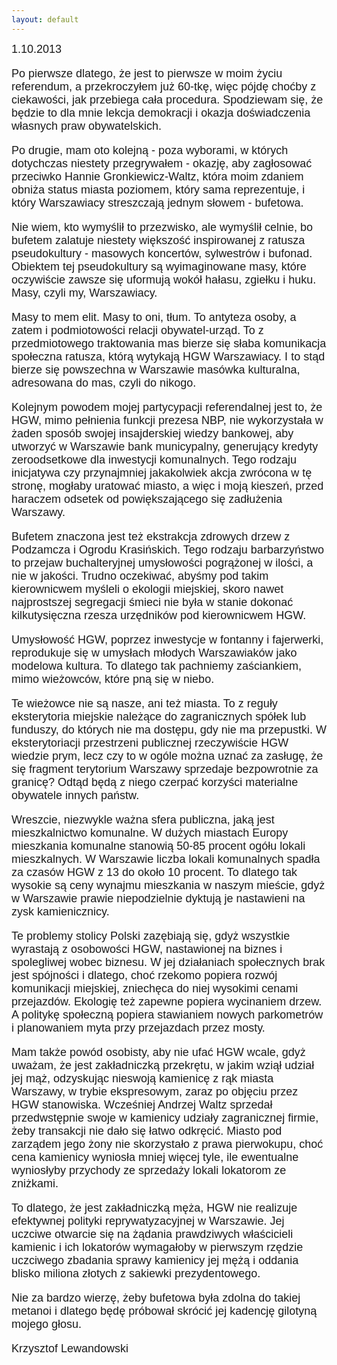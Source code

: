 ```yaml
---
layout: default
---
```


<!--201-->
<p style="margin: 0px 0px 18px; font-size: 18px; font-family: Helvetica;">1.10.2013</p><p style="margin: 0px 0px 18px; font-size: 18px; font-family: Helvetica;">Po pierwsze dlatego, że jest to pierwsze w moim życiu referendum, a przekroczyłem już 60-tkę, więc pójdę choćby z ciekawości, jak przebiega cała procedura. Spodziewam się, że będzie to dla mnie lekcja demokracji i okazja doświadczenia własnych praw obywatelskich.</p>
<p style="margin: 0px 0px 18px; font-size: 18px; font-family: Helvetica;">Po drugie, mam oto kolejną - poza wyborami, w których dotychczas niestety przegrywałem - okazję, aby zagłosować przeciwko Hannie Gronkiewicz-Waltz, która moim zdaniem obniża status miasta poziomem, który sama reprezentuje, i który Warszawiacy streszczają jednym słowem - bufetowa.</p>
<p style="margin: 0px 0px 18px; font-size: 18px; font-family: Helvetica;">Nie wiem, kto wymyślił to przezwisko, ale wymyślił celnie, bo bufetem zalatuje niestety większość inspirowanej z ratusza pseudokultury - masowych koncertów, sylwestrów i bufonad. Obiektem tej pseudokultury są wyimaginowane masy, które oczywiście zawsze się uformują wokół hałasu, zgiełku i huku. Masy, czyli my, Warszawiacy.</p>
<p style="margin: 0px 0px 18px; font-size: 18px; font-family: Helvetica;">Masy to mem elit. Masy to oni, tłum. To antyteza osoby, a zatem i podmiotowości relacji obywatel-urząd. To z przedmiotowego traktowania mas bierze się słaba komunikacja społeczna ratusza, którą wytykają HGW Warszawiacy. I to stąd bierze się powszechna w Warszawie masówka kulturalna, adresowana do mas, czyli do nikogo.</p>
<p style="margin: 0px 0px 18px; font-size: 18px; font-family: Helvetica;">Kolejnym powodem mojej partycypacji referendalnej jest to, że HGW, mimo pełnienia funkcji prezesa NBP, nie wykorzystała w żaden sposób swojej insajderskiej wiedzy bankowej, aby utworzyć w Warszawie bank municypalny, generujący kredyty zeroodsetkowe dla inwestycji komunalnych. Tego rodzaju inicjatywa czy przynajmniej jakakolwiek akcja zwrócona w tę stronę, mogłaby uratować miasto, a więc i moją kieszeń, przed haraczem odsetek od powiększającego się zadłużenia Warszawy.</p>
<p style="margin: 0px 0px 18px; font-size: 18px; font-family: Helvetica;">Bufetem znaczona jest też ekstrakcja zdrowych drzew z Podzamcza i Ogrodu Krasińskich. Tego rodzaju barbarzyństwo to przejaw buchalteryjnej umysłowości pogrążonej w ilości, a nie w jakości. Trudno oczekiwać, abyśmy pod takim kierownicwem myśleli o ekologii miejskiej, skoro nawet najprostszej segregacji śmieci nie była w stanie dokonać kilkutysięczna rzesza urzędników pod kierownicwem HGW.</p>
<p style="margin: 0px 0px 18px; font-size: 18px; font-family: Helvetica;">Umysłowość HGW, poprzez inwestycje w fontanny i fajerwerki, reprodukuje się w umysłach młodych Warszawiaków jako modelowa kultura. To dlatego tak pachniemy zaściankiem, mimo wieżowców, które pną się w niebo.</p>
<p style="margin: 0px 0px 18px; font-size: 18px; font-family: Helvetica;">Te wieżowce nie są nasze, ani też miasta. To z reguły eksterytoria miejskie należące do zagranicznych spółek lub funduszy, do których nie ma dostępu, gdy nie ma przepustki. W eksterytoriacji przestrzeni publicznej rzeczywiście HGW wiedzie prym, lecz czy to w ogóle można uznać za zasługę, że się fragment terytorium Warszawy sprzedaje bezpowrotnie za granicę? Odtąd będą z niego czerpać korzyści materialne obywatele innych państw.</p>
<p style="margin: 0px 0px 18px; font-size: 18px; font-family: Helvetica;">Wreszcie, niezwykle ważna sfera publiczna, jaką jest mieszkalnictwo komunalne. W dużych miastach Europy mieszkania komunalne stanowią 50-85 procent ogółu lokali mieszkalnych. W Warszawie liczba lokali komunalnych spadła za czasów HGW z 13 do około 10 procent. To dlatego tak wysokie są ceny wynajmu mieszkania w naszym mieście, gdyż w Warszawie prawie niepodzielnie dyktują je nastawieni na zysk kamienicznicy.</p>
<p style="margin: 0px 0px 18px; font-size: 18px; font-family: Helvetica;">Te problemy stolicy Polski zazębiają się, gdyż wszystkie wyrastają z osobowości HGW, nastawionej na biznes i spolegliwej wobec biznesu. W jej działaniach społecznych brak jest spójności i dlatego, choć rzekomo popiera rozwój komunikacji miejskiej, zniechęca do niej wysokimi cenami przejazdów. Ekologię też zapewne popiera wycinaniem drzew. A politykę społeczną popiera stawianiem nowych parkometrów i planowaniem myta przy przejazdach przez mosty.</p>
<p style="margin: 0px 0px 18px; font-size: 18px; font-family: Helvetica;">Mam także powód osobisty, aby nie ufać HGW wcale, gdyż uważam, że jest zakładniczką przekrętu, w jakim wziął udział jej mąż, odzyskując nieswoją kamienicę z rąk miasta Warszawy, w trybie ekspresowym, zaraz po objęciu przez HGW stanowiska. Wcześniej Andrzej Waltz sprzedał przedwstępnie swoje w kamienicy udziały zagranicznej firmie, żeby transakcji nie dało się łatwo odkręcić. Miasto pod zarządem jego żony nie skorzystało z prawa pierwokupu, choć cena kamienicy wyniosła mniej więcej tyle, ile ewentualne wyniosłyby przychody ze sprzedaży lokali lokatorom ze zniżkami.</p>
<p style="margin: 0px 0px 18px; font-size: 18px; font-family: Helvetica;">To dlatego, że jest zakładniczką męża, HGW nie realizuje efektywnej polityki reprywatyzacyjnej w Warszawie. Jej uczciwe otwarcie się na żądania prawdziwych właścicieli kamienic i ich lokatorów wymagałoby w pierwszym rzędzie uczciwego zbadania sprawy kamienicy jej mężą i oddania blisko miliona złotych z sakiewki prezydentowego.</p>
<p style="margin: 0px 0px 18px; font-size: 18px; font-family: Helvetica;">Nie za bardzo wierzę, żeby bufetowa była zdolna do takiej metanoi i dlatego będę próbował skrócić jej kadencję gilotyną mojego głosu.</p><p style="margin: 0px 0px 18px; font-size: 18px; font-family: Helvetica;">Krzysztof Lewandowski</p>